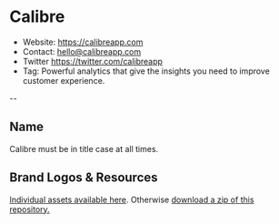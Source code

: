 # Calibre

* Website: https://calibreapp.com
* Contact: hello@calibreapp.com
* Twitter https://twitter.com/calibreapp
* Tag: Powerful analytics that give the insights you need to improve customer experience.

--

## Name

Calibre must be in title case at all times.

## Brand Logos & Resources

[Individual assets available here](Assets). Otherwise [download a zip of this repository.](https://github.com/calibreapp/presskit/archive/master.zip) 
